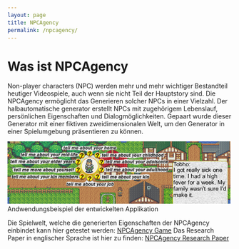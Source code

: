 ```yaml
---
layout: page
title: NPCAgency
permalink: /npcagency/
---
```

# Was ist NPCAgency
Non-player characters (NPC) werden mehr und mehr wichtiger Bestandteil heutiger Videospiele, auch wenn sie nicht Teil der Hauptstory sind. Die NPCAgency ermöglicht das Generieren solcher NPCs in einer Vielzahl. Der halbautomatische generator erstellt NPCs mit zugehörigem Lebenslauf, persönlichen Eigenschaften und Dialogmöglichkeiten. Gepaart wurde dieser Generator mit einer fiktiven zweidimensionalen Welt, um den Generator in einer Spielumgebung präsentieren zu können.

<div style="margin:0auto;"><img src="/npcagency/intro.png" alt="Dialogmöglichkeiten" width="500"/></div>
<div style="text-align:left;">Andwendungsbeispiel der entwickelten Applikation</div>

Die Spielwelt, welche die generierten Eigenschaften der NPCAgency einbindet kann hier getestet werden: [NPCAgency Game](https://npcagency.github.io/)
Das Research Paper in englischer Sprache ist hier zu finden: [NPCAgency Research Paper](/npcagency/NPCAgency.pdf)
